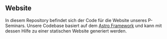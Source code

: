 ## Website

In diesem Repository befindet sich der Code für die Website unseres P-Seminars. Unsere Codebase basiert auf dem [Astro Framework](https://astro.build) und kann mit dessen Hilfe zu einer statischen Website generiert werden.